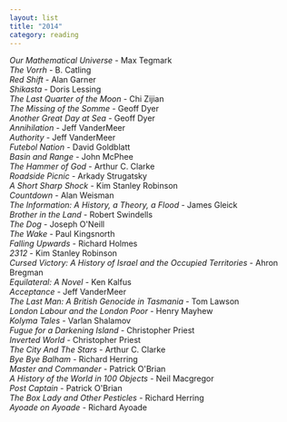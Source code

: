 ```yaml
---
layout: list
title: "2014"
category: reading
---
```


<i>Our Mathematical Universe</i> -	Max Tegmark  
<i>The Vorrh</i> -	B. Catling  
<i>Red Shift</i> - Alan Garner  
<i>Shikasta</i> - Doris Lessing  
<i>The Last Quarter of the Moon</i> - Chi Zijian  
<i>The Missing of the Somme</i> - Geoff Dyer  
<i>Another Great Day at Sea</i> - Geoff Dyer  
<i>Annihilation</i> - Jeff VanderMeer  
<i>Authority</i> - Jeff VanderMeer  
<i>Futebol Nation</i> - David Goldblatt  
<i>Basin and Range</i> - John McPhee  
<i>The Hammer of God</i> - Arthur C. Clarke  
<i>Roadside Picnic</i> - Arkady Strugatsky  
<i>A Short Sharp Shock</i> - Kim Stanley Robinson  
<i>Countdown</i> - Alan Weisman  
<i>The Information: A History, a Theory, a Flood</i> - James Gleick  
<i>Brother in the Land</i> - Robert Swindells  
<i>The Dog</i> - Joseph O'Neill  
<i>The Wake</i> - Paul Kingsnorth  
<i>Falling Upwards</i> - Richard Holmes  
<i>2312</i> - Kim Stanley Robinson  
<i>Cursed Victory: A History of Israel and the Occupied Territories</i> - Ahron Bregman  
<i>Equilateral: A Novel</i> - Ken Kalfus  
<i>Acceptance</i> - Jeff VanderMeer  
<i>The Last Man: A British Genocide in Tasmania</i> - Tom Lawson  
<i>London Labour and the London Poor</i> - Henry Mayhew  
<i>Kolyma Tales</i> - Varlan Shalamov  
<i>Fugue for a Darkening Island</i> - Christopher Priest  
<i>Inverted World</i> - Christopher Priest  
<i>The City And The Stars</i> - Arthur C. Clarke  
<i>Bye Bye Balham</i> - Richard Herring  
<i>Master and Commander</i> - Patrick O'Brian  
<i>A History of the World in 100 Objects</i> - Neil Macgregor  
<i>Post Captain</i> - Patrick O'Brian  
<i>The Box Lady and Other Pesticles</i> - Richard Herring  
<i>Ayoade on Ayoade</i> - Richard Ayoade  
